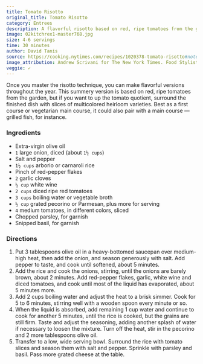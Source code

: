 ```yaml
---
title: Tomato Risotto
original_title: Tomato Risotto
category: Entrees
description: A flavorful risotto based on red, ripe tomatoes from the garden. Best as a first course or vegetarian main course.
image: 02kitchrex1-master768.jpg
size: 4-6 servings
time: 30 minutes
author: David Tanis
source: https://cooking.nytimes.com/recipes/1020378-tomato-risotto#notes_section
image_attribution: Andrew Scrivani for The New York Times. Food Stylist: Iah Pinkney.
veggie: ✓
---
```


Once you master the risotto technique, you can make flavorful versions throughout the year. This summery version is based on red, ripe tomatoes from the garden, but if you want to up the tomato quotient, surround the finished dish with slices of multicolored heirloom varieties. Best as a first course or vegetarian main course, it could also pair with a main course — grilled fish, for instance.

### Ingredients

* Extra-virgin olive oil
* `1` large onion, diced (about `1½ cups`)
* Salt and pepper
* `1½ cups` arborio or carnaroli rice
* Pinch of red-pepper flakes
* `2` garlic cloves
* `½ cup` white wine
* `2 cups` diced ripe red tomatoes
* `3 cups` boiling water or vegetable broth
* `½ cup` grated pecorino or Parmesan, plus more for serving
* `4` medium tomatoes, in different colors, sliced
* Chopped parsley, for garnish
* Snipped basil, for garnish

### Directions

1. Put 3 tablespoons olive oil in a heavy-bottomed saucepan over medium-high heat, then add the onion, and season generously with salt. Add pepper to taste, and cook until softened, about 5 minutes.
2. Add the rice and cook the onions, stirring, until the onions are barely brown, about 2 minutes. Add red-pepper flakes, garlic, white wine and diced tomatoes, and cook until most of the liquid has evaporated, about 5 minutes more.
3. Add 2 cups boiling water and adjust the heat to a brisk simmer. Cook for 5 to 6 minutes, stirring well with a wooden spoon every minute or so.
4. When the liquid is absorbed, add remaining 1 cup water and continue to cook for another 5 minutes, until the rice is cooked, but the grains are still firm. Taste and adjust the seasoning, adding another splash of water if necessary to loosen the mixture. Turn off the heat, stir in the pecorino and 2 more tablespoons olive oil.
5. Transfer to a low, wide serving bowl. Surround the rice with tomato slices and season them with salt and pepper. Sprinkle with parsley and basil. Pass more grated cheese at the table.